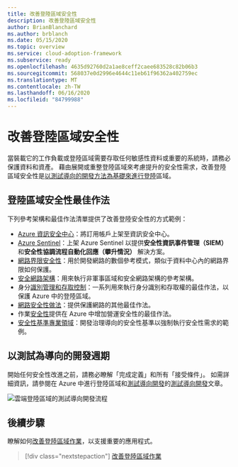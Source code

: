 ```yaml
---
title: 改善登陸區域安全性
description: 改善登陸區域安全性
author: BrianBlanchard
ms.author: brblanch
ms.date: 05/15/2020
ms.topic: overview
ms.service: cloud-adoption-framework
ms.subservice: ready
ms.openlocfilehash: 4635d92760d2a1ae8ceff2caee683528c82b06b3
ms.sourcegitcommit: 568037e0d2996e4644c11eb61f96362a402759ec
ms.translationtype: MT
ms.contentlocale: zh-TW
ms.lasthandoff: 06/16/2020
ms.locfileid: "84799988"
---
```

<!-- cSpell:ignore SIEM -->

# <a name="improve-landing-zone-security"></a>改善登陸區域安全性

當裝載它的工作負載或登陸區域需要存取任何敏感性資料或重要的系統時，請務必保護資料和資產。 藉由展開或重整登陸區域來考慮提升的安全性需求，改善登陸區域安全性是[以測試導向的開發方法為基礎來進行登陸](./test-driven-development.md)區域。

## <a name="landing-zone-security-best-practices"></a>登陸區域安全性最佳作法

下列參考架構和最佳作法清單提供了改善登陸安全性的方式範例：

- [Azure 資訊安全中心](https://docs.microsoft.com/azure/security-center/security-center-get-started?toc=/azure/cloud-adoption-framework/toc.json&bc=/azure/cloud-adoption-framework/_bread/toc.json)：將訂用帳戶上架至資訊安全中心。
- [Azure Sentinel](https://docs.microsoft.com/azure/sentinel/quickstart-onboard?toc=/azure/cloud-adoption-framework/toc.json&bc=/azure/cloud-adoption-framework/_bread/toc.json)：上架 Azure Sentinel 以提供**安全性資訊事件管理（SIEM）** 和**安全性協調流程自動化回應（攀升情況）** 解決方案。
- [網路界限安全性](../../reference/networking-vdc.md)：用於開發網路的數個參考模式，類似于資料中心內的網路界限如何保護。
- [安全網路架構](https://docs.microsoft.com/azure/architecture/reference-architectures/dmz/secure-vnet-dmz?toc=/azure/cloud-adoption-framework/toc.json&bc=/azure/cloud-adoption-framework/_bread/toc.json)：用來執行非軍事區域和安全網路架構的參考架構。
- 身分[識別管理和存取控制](https://docs.microsoft.com/azure/security/fundamentals/identity-management-best-practices?toc=/azure/cloud-adoption-framework/toc.json&bc=/azure/cloud-adoption-framework/_bread/toc.json)：一系列用來執行身分識別和存取權的最佳作法，以保護 Azure 中的登陸區域。
- [網路安全性做法](https://docs.microsoft.com/azure/security/fundamentals/network-best-practices?toc=/azure/cloud-adoption-framework/toc.json&bc=/azure/cloud-adoption-framework/_bread/toc.json)：提供保護網路的其他最佳作法。
- 作業[安全性](https://docs.microsoft.com/azure/security/fundamentals/operational-best-practices?toc=/azure/cloud-adoption-framework/toc.json&bc=/azure/cloud-adoption-framework/_bread/toc.json)提供在 Azure 中增加營運安全性的最佳作法。
- [安全性基準專業領域](../../govern/guides/complex/security-baseline-improvement.md#incremental-improvement-of-the-best-practices)：開發治理導向的安全性基準以強制執行安全性需求的範例。

## <a name="test-driven-development-cycle"></a>以測試為導向的開發週期

開始任何安全性改進之前，請務必瞭解「完成定義」和所有「接受條件」。 如需詳細資訊，請參閱在 Azure 中進行登陸區域和[測試導向開發](./azure-test-driven-development.md)的[測試導向開發](./test-driven-development.md)文章。

![雲端登陸區域的測試導向開發流程](../../_images/ready/test-driven-development-process.png)

## <a name="next-steps"></a>後續步驟

瞭解如何[改善登陸區域作業](./landing-zone-operations.md)，以支援重要的應用程式。

> [!div class="nextstepaction"]
> [改善登陸區域作業](./landing-zone-operations.md)
